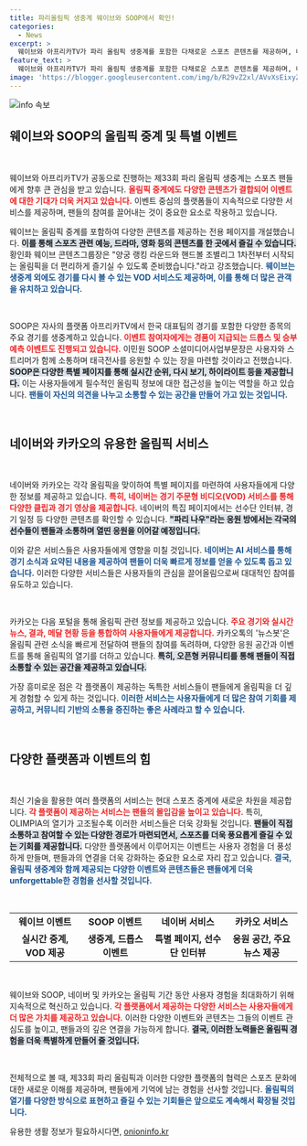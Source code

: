```yaml
---
title: 파리올림픽 생중계 웨이브와 SOOP에서 확인!
categories:
  - News
excerpt: >
  웨이브와 아프리카TV가 파리 올림픽 생중계를 포함한 다채로운 스포츠 콘텐츠를 제공하며, 네이버와 카카오는 올림픽 정보와 응원 공간을 마련합니다. 특별 페이지와 이벤트로 열기를 돋우는 이들이 주목받고 있습니다!
feature_text: >
  웨이브와 아프리카TV가 파리 올림픽 생중계를 포함한 다채로운 스포츠 콘텐츠를 제공하며, 네이버와 카카오는 올림픽 정보와 응원 공간을 마련합니다. 특별 페이지와 이벤트로 열기를 돋우는 이들이 주목받고 있습니다!
image: 'https://blogger.googleusercontent.com/img/b/R29vZ2xl/AVvXsEixyZcFfHzMRdzZMjFBmAUKJYCLCGyLL1o632UiGVXcaFdKo_bkvkuCioo0uUKlGfBVcT3P84aROyZIXSBEx3Aw5nCQ3pTgDom1WDC4m8eifvWiAmWEEVb4x6G_l8C0QH225ldMjyaFvpxGEBGNO37VmDTDMHGhJPq73UglMfDca1-0aw/s1600/blogspot.png'
---
```


<p><img src="https://blogger.googleusercontent.com/img/b/R29vZ2xl/AVvXsEixyZcFfHzMRdzZMjFBmAUKJYCLCGyLL1o632UiGVXcaFdKo_bkvkuCioo0uUKlGfBVcT3P84aROyZIXSBEx3Aw5nCQ3pTgDom1WDC4m8eifvWiAmWEEVb4x6G_l8C0QH225ldMjyaFvpxGEBGNO37VmDTDMHGhJPq73UglMfDca1-0aw/s1600/blogspot.png" alt="info 속보" /></p>

<h2 data-ke-size="size26">웨이브와 SOOP의 올림픽 중계 및 특별 이벤트</h2>

<p data-ke-size="size16">&nbsp;</p>

<p>웨이브와 아프리카TV가 공동으로 진행하는 제33회 파리 올림픽 생중계는 스포츠 팬들에게 향후 큰 관심을 받고 있습니다. <b><span style="color: #ee2323;">올림픽 중계에도 다양한 콘텐츠가 결합되어 이벤트에 대한 기대가 더욱 커지고 있습니다.</span></b> 이벤트 중심의 플랫폼들이 지속적으로 다양한 서비스를 제공하며, 팬들의 참여를 끌어내는 것이 중요한 요소로 작용하고 있습니다.</p>

<p>웨이브는 올림픽 중계를 포함하여 다양한 콘텐츠를 제공하는 전용 페이지를 개설했습니다. <b><span style="background-color: #21538527;">이를 통해 스포츠 관련 예능, 드라마, 영화 등의 콘텐츠를 한 곳에서 즐길 수 있습니다.</span></b> 황인화 웨이브 콘텐츠그룹장은 "양궁 랭킹 라운드와 핸드볼 조별리그 1차전부터 시작되는 올림픽을 더 편리하게 즐기실 수 있도록 준비했습니다."라고 강조했습니다. <b><span style="color: #1a5490;">웨이브는 생중계 외에도 경기를 다시 볼 수 있는 VOD 서비스도 제공하며, 이를 통해 더 많은 관객을 유치하고 있습니다.</span></b></p>

<p data-ke-size="size16">&nbsp;</p>

<p>SOOP은 자사의 플랫폼 아프리카TV에서 한국 대표팀의 경기를 포함한 다양한 종목의 주요 경기를 생중계하고 있습니다. <b><span style="color: #ee2323;">이벤트 참여자에게는 경품이 지급되는 드롭스 및 승부 예측 이벤트도 진행되고 있습니다.</span></b> 이민원 SOOP 소셜미디어사업부문장은 사용자와 스트리머가 함께 소통하며 태극전사를 응원할 수 있는 장을 마련할 것이라고 전했습니다. <b><span style="background-color: #21538527;">SOOP은 다양한 특별 페이지를 통해 실시간 순위, 다시 보기, 하이라이트 등을 제공합니다.</span></b> 이는 사용자들에게 필수적인 올림픽 정보에 대한 접근성을 높이는 역할을 하고 있습니다. <b><span style="color: #1a5490;">팬들이 자신의 의견을 나누고 소통할 수 있는 공간을 만들어 가고 있는 것입니다.</span></b></p>

<p data-ke-size="size16">&nbsp;</p>

<h2 data-ke-size="size26">네이버와 카카오의 유용한 올림픽 서비스</h2>

<p data-ke-size="size16">&nbsp;</p>

<p>네이버와 카카오는 각각 올림픽을 맞이하여 특별 페이지를 마련하여 사용자들에게 다양한 정보를 제공하고 있습니다. <b><span style="color: #ee2323;">특히, 네이버는 경기 주문형 비디오(VOD) 서비스를 통해 다양한 클립과 경기 영상을 제공합니다.</span></b> 네이버의 특집 페이지에서는 선수단 인터뷰, 경기 일정 등 다양한 콘텐츠를 확인할 수 있습니다. <b><span style="background-color: #21538527;">"파리 나우"라는 응원 방에서는 각국의 선수들이 팬들과 소통하며 열띤 응원을 이어갈 예정입니다.</span></b> </p>

<p>이와 같은 서비스들은 사용자들에게 영향을 미칠 것입니다. <b><span style="color: #1a5490;">네이버는 AI 서비스를 통해 경기 소식과 요약된 내용을 제공하여 팬들이 더욱 빠르게 정보를 얻을 수 있도록 돕고 있습니다.</span></b> 이러한 다양한 서비스들은 사용자들의 관심을 끌어올림으로써 대대적인 참여를 유도하고 있습니다.</p>

<p data-ke-size="size16">&nbsp;</p>

<p>카카오는 다음 포털을 통해 올림픽 관련 정보를 제공하고 있습니다. <b><span style="color: #ee2323;">주요 경기와 실시간 뉴스, 결과, 메달 현황 등을 통합하여 사용자들에게 제공합니다.</span></b> 카카오톡의 '뉴스봇'은 올림픽 관련 소식을 빠르게 전달하여 팬들의 참여를 독려하며, 다양한 응원 공간과 이벤트를 통해 올림픽의 열기를 더하고 있습니다. <b><span style="background-color: #21538527;">특히, 오픈형 커뮤니티를 통해 팬들이 직접 소통할 수 있는 공간을 제공하고 있습니다.</span></b> </p>

<p>가장 흥미로운 점은 각 플랫폼이 제공하는 독특한 서비스들이 팬들에게 올림픽을 더 깊게 경험할 수 있게 하는 것입니다. <b><span style="color: #1a5490;">이러한 서비스는 사용자들에게 더 많은 참여 기회를 제공하고, 커뮤니티 기반의 소통을 증진하는 좋은 사례라고 할 수 있습니다.</span></b></p>

<p data-ke-size="size16">&nbsp;</p>

<h2 data-ke-size="size26">다양한 플랫폼과 이벤트의 힘</h2>

<p data-ke-size="size16">&nbsp;</p>

<p>최신 기술을 활용한 여러 플랫폼의 서비스는 현대 스포츠 중계에 새로운 차원을 제공합니다. <b><span style="color: #ee2323;">각 플랫폼이 제공하는 서비스는 팬들의 몰입감을 높이고 있습니다.</span></b> 특히, OLIMPIA의 열기가 고조될수록 이러한 서비스들은 더욱 강화될 것입니다. <b><span style="background-color: #21538527;">팬들이 직접 소통하고 참여할 수 있는 다양한 경로가 마련되면서, 스포츠를 더욱 풍요롭게 즐길 수 있는 기회를 제공합니다.</span></b> 다양한 플랫폼에서 이루어지는 이벤트는 사용자 경험을 더 풍성하게 만들며, 팬들과의 연결을 더욱 강화하는 중요한 요소로 자리 잡고 있습니다. <b><span style="color: #1a5490;">결국, 올림픽 생중계와 함께 제공되는 다양한 이벤트와 콘텐츠들은 팬들에게 더욱 unforgettable한 경험을 선사할 것입니다.</span></b></p>

<p data-ke-size="size16">&nbsp;</p>

<table style="width: 100%;">
    <tr>
        <td style="text-align: center; height: 17px;"><b>웨이브 이벤트</b></td>
        <td style="text-align: center; height: 17px;"><b>SOOP 이벤트</b></td>
        <td style="text-align: center; height: 17px;"><b>네이버 서비스</b></td>
        <td style="text-align: center; height: 17px;"><b>카카오 서비스</b></td>
    </tr>
    <tr>
        <td style="text-align: center; height: 17px;"><b>실시간 중계, VOD 제공</b></td>
        <td style="text-align: center; height: 17px;"><b>생중계, 드롭스 이벤트</b></td>
        <td style="text-align: center; height: 17px;"><b>특별 페이지, 선수단 인터뷰</b></td>
        <td style="text-align: center; height: 17px;"><b>응원 공간, 주요 뉴스 제공</b></td>
    </tr>
</table>

<p data-ke-size="size16">&nbsp;</p>

<p>웨이브와 SOOP, 네이버 및 카카오는 올림픽 기간 동안 사용자 경험을 최대화하기 위해 지속적으로 혁신하고 있습니다. <b><span style="color: #ee2323;">각 플랫폼에서 제공하는 다양한 서비스는 사용자들에게 더 많은 가치를 제공하고 있습니다.</span></b> 이러한 다양한 이벤트와 콘텐츠는 그들의 이벤트 관심도를 높이고, 팬들과의 깊은 연결을 가능하게 합니다. <b><span style="background-color: #21538527;">결국, 이러한 노력들은 올림픽 경험을 더욱 특별하게 만들어 줄 것입니다.</span></b> </p>

<p data-ke-size="size16">&nbsp;</p>

<p>전체적으로 볼 때, 제33회 파리 올림픽과 이러한 다양한 플랫폼의 협력은 스포츠 문화에 대한 새로운 이해를 제공하며, 팬들에게 기억에 남는 경험을 선사할 것입니다. <b><span style="color: #1a5490;">올림픽의 열기를 다양한 방식으로 표현하고 즐길 수 있는 기회들은 앞으로도 계속해서 확장될 것입니다.</span></b></p>
유용한 생활 정보가 필요하시다면, <a href="https://onioninfo.kr" rel="dofollow">onioninfo.kr</a>


